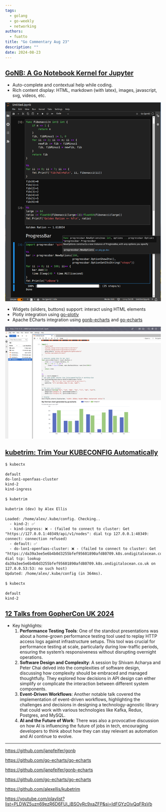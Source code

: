 ```yaml
---
tags:
  - golang
  - go-weekly
  - networking
authors:
  - fuatto
title: "Go Commentary Aug 23"
description: ""
date: 2024-08-23
---
```


## [GoNB: A Go Notebook Kernel for Jupyter](https://github.com/janpfeifer/gonb)

- Auto-complete and contextual help while coding.
- Rich content display: HTML, markdown (with latex), images, javascript, svg, videos, etc.

![alt text](assets/gonb-auto-complete.png)

- Widgets (sliders, buttons) support: interact using HTML elements
- Plotly integration using [go-plotly](https://github.com/go-echarts/go-echarts)
- Apache ECharts integration using [gonb-echarts](https://github.com/janpfeifer/gonb-echarts) and [go-echarts](https://github.com/go-echarts/go-echarts)

![alt text](assets/gonb-chart.png)

## [kubetrim: Trim Your KUBECONFIG Automatically](https://github.com/alexellis/kubetrim)

```cli
$ kubectx

default
do-lon1-openfaas-cluster
kind-2
kind-ingress

$ kubetrim

kubetrim (dev) by Alex Ellis 

Loaded: /home/alex/.kube/config. Checking..
  - kind-2: ✅
  - kind-ingress: ❌ - (failed to connect to cluster: Get "https://127.0.0.1:40349/api/v1/nodes": dial tcp 127.0.0.1:40349: connect: connection refused)
  - default: ✅
  - do-lon1-openfaas-cluster: ❌ - (failed to connect to cluster: Get "https://da39a3ee5e6b4b0d3255bfef95601890afd80709.k8s.ondigitalocean.co.uk/api/v1/nodes": dial tcp: lookup da39a3ee5e6b4b0d3255bfef95601890afd80709.k8s.ondigitalocean.co.uk on 127.0.0.53:53: no such host)
Updated: /home/alex/.kube/config (in 364ms).

$ kubectx

default
kind-2
```

## [12 Talks from GopherCon UK 2024](https://youtube.com/playlist?list=PLDWZ5uzn69ezR6D6FUj_iBSOyRc9xaZFP&si=IdFGYzOivQqFRsVb)

- Key highlights:
  1. **Performance Testing Tools**: One of the standout presentations was about a home-grown performance testing tool used to replay HTTP access logs against infrastructure setups. This tool was crucial for performance testing at scale, particularly during low-traffic periods, ensuring the system’s responsiveness without disrupting overnight operations.
  2. **Software Design and Complexity**: A session by Shivam Acharya and Peter Chai delved into the complexities of software design, discussing how complexity should be embraced and managed thoughtfully. They explored how decisions in API design can either simplify or complicate the interaction between different system components.
  3. **Event-Driven Workflows**: Another notable talk covered the implementation of event-driven workflows, highlighting the challenges and decisions in designing a technology-agnostic library that could work with various technologies like Kafka, Redux, Postgres, and MySQL.
  4. **AI and the Future of Work**: There was also a provocative discussion on how AI is influencing the future of jobs in tech, encouraging developers to think about how they can stay relevant as automation and AI continue to evolve.

---

https://github.com/janpfeifer/gonb

https://github.com/go-echarts/go-echarts

https://github.com/janpfeifer/gonb-echarts

https://github.com/go-echarts/go-echarts

https://github.com/alexellis/kubetrim

https://youtube.com/playlist?list=PLDWZ5uzn69ezR6D6FUj_iBSOyRc9xaZFP&si=IdFGYzOivQqFRsVb


